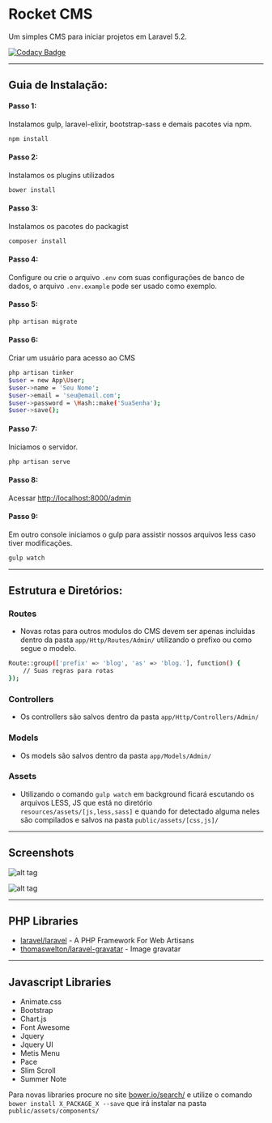 # Rocket CMS
Um simples CMS para iniciar projetos em Laravel 5.2.

[![Codacy Badge](https://api.codacy.com/project/badge/Grade/ad3c062e22ba4c25b8017041b619e217)](https://www.codacy.com/app/odirleiborgert/rocket-planet?utm_source=github.com&amp;utm_medium=referral&amp;utm_content=odirleiborgert/rocket-planet&amp;utm_campaign=Badge_Grade)

-----

## Guia de Instalação:

#### Passo 1: 
Instalamos gulp, laravel-elixir, bootstrap-sass e demais pacotes via npm.
``` bash
npm install
```

#### Passo 2:
Instalamos os plugins utilizados
``` bash
bower install
```

#### Passo 3:
Instalamos os pacotes do packagist
``` bash
composer install
```

#### Passo 4:
Configure ou crie o arquivo `.env` com suas configurações de banco de dados, o arquivo `.env.example` pode ser usado como exemplo.

#### Passo 5:
``` bash
php artisan migrate
```

#### Passo 6:
Criar um usuário para acesso ao CMS
``` bash
php artisan tinker 
$user = new App\User;
$user->name = 'Seu Nome';
$user->email = 'seu@email.com';
$user->password = \Hash::make('SuaSenha');
$user->save(); 
```

#### Passo 7:
Iniciamos o servidor.
``` bash
php artisan serve
```

#### Passo 8:
Acessar <a href="http://localhost:8000/admin">http://localhost:8000/admin</a>

#### Passo 9:
Em outro console iniciamos o gulp para assistir nossos arquivos less caso tiver modificações.
``` bash
gulp watch
```

-----

## Estrutura e Diretórios:

### Routes
* Novas rotas para outros modulos do CMS devem ser apenas incluidas dentro da pasta `app/Http/Routes/Admin/` utilizando o prefixo ou como segue o modelo.

``` bash
Route::group(['prefix' => 'blog', 'as' => 'blog.'], function() {
	// Suas regras para rotas
});
```

### Controllers
* Os controllers são salvos dentro da pasta `app/Http/Controllers/Admin/`

### Models
* Os models são salvos dentro da pasta `app/Models/Admin/`

### Assets
* Utilizando o comando `gulp watch` em background ficará escutando os arquivos LESS, JS que está  no diretório `resources/assets/[js,less,sass]` e quando for detectado alguma neles são compilados e salvos na pasta `public/assets/[css,js]/`


-----

## Screenshots

![alt tag](http://i.imgur.com/YChCpxi.png)

![alt tag](http://i.imgur.com/1jZasYG.png)

-----

## PHP Libraries

* [laravel/laravel](https://github.com/laravel/laravel) - A PHP Framework For Web Artisans
* [thomaswelton/laravel-gravatar](https://github.com/thomaswelton/laravel-gravatar) - Image gravatar

-----

## Javascript Libraries

* Animate.css
* Bootstrap
* Chart.js
* Font Awesome
* Jquery
* Jquery UI
* Metis Menu
* Pace
* Slim Scroll
* Summer Note

Para novas libraries procure no site <a href="http://bower.io/search/">bower.io/search/</a> e utilize o comando `bower install X_PACKAGE_X --save` que irá instalar na pasta `public/assets/components/`


